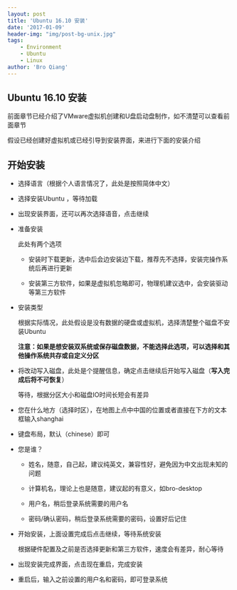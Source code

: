 ```yaml
---
layout: post
title: 'Ubuntu 16.10 安装'
date: '2017-01-09'
header-img: "img/post-bg-unix.jpg"
tags:
    - Environment
    - Ubuntu
    - Linux
author: 'Bro Qiang'
---
```


## Ubuntu 16.10 安装

前面章节已经介绍了VMware虚拟机创建和U盘启动盘制作，如不清楚可以查看前面章节

假设已经创建好虚拟机或已经引导到安装界面，来进行下面的安装介绍

## 开始安装

- 选择语言（根据个人语言情况了，此处是按照简体中文）

- 选择安装Ubuntu ，等待加载

- 出现安装界面，还可以再次选择语音，点击继续

- 准备安装

    此处有两个选项
    - 安装时下载更新，选中后会边安装边下载，推荐先不选择，安装完操作系统后再进行更新

    - 安装第三方软件，如果是虚拟机忽略即可，物理机建议选中，会安装驱动等第三方软件

- 安装类型

    根据实际情况，此处假设是没有数据的硬盘或虚拟机，选择清楚整个磁盘不安装Ubuntu

    **注意：如果是想安装双系统或保存磁盘数据，不能选择此选项，可以选择和其他操作系统共存或自定义分区**

- 将改动写入磁盘，此处是个提醒信息，确定点击继续后开始写入磁盘（**写入完成后将不可恢复**）

    等待，根据分区大小和磁盘IO时间长短会有差异

- 您在什么地方（选择时区），在地图上点中中国的位置或者直接在下方的文本框输入shanghai

- 键盘布局，默认（chinese）即可

- 您是谁？
    - 姓名，随意，自己起，建议纯英文，兼容性好，避免因为中文出现未知的问题

    - 计算机名，理论上也是随意，建议起的有意义，如bro-desktop

    - 用户名，稍后登录系统需要的用户名

    - 密码/确认密码，稍后登录系统需要的密码，设置好后记住

- 开始安装，上面设置完成后点击继续，等待系统安装

    根据硬件配置及之前是否选择更新和第三方软件，速度会有差异，耐心等待

- 出现安装完成界面，点击现在重启，完成安装

- 重启后，输入之前设置的用户名和密码，即可登录系统



